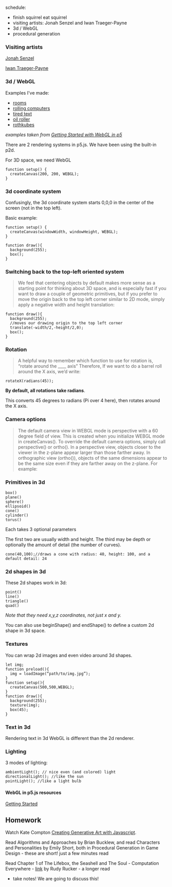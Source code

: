 
schedule:
- finish squirrel eat squirrel
- visiting artists: Jonah Senzel and Iwan Traeger-Payne  
- 3d / WebGL
- procedural generation


### Visiting artists

[Jonah Senzel](https://works.rip/)

[Iwan Traeger-Payne](https://www.iwan.tech/)


### 3d / WebGL


Examples I've made:

- [rooms](https://leetusman.com/everyday/47/)
- [rolling computers](https://leetusman.com/everyday/48/)
- [tired text](https://leetusman.com/everyday/46/)
- [oil roller](https://leetusman.com/everyday/50/)
- [rothkubes](https://leetusman.com/everyday/52/)

*examples taken from [Getting Started with WebGL in p5](https://github.com/processing/p5.js/wiki/Getting-started-with-WebGL-in-p5)*

There are 2 rendering systems in p5.js. We have been using the built-in p2d. 

For 3D space, we need WebGL

```
function setup() {
  createCanvas(200, 200, WEBGL);
}
```

### 3d coordinate system

Confusingly, the 3d coordinate system starts 0,0,0 in the center of the screen (not in the top left).

Basic example:

```
function setup() {
  createCanvas(windowWidth, windowHeight, WEBGL);
}

function draw(){
  background(255);
  box();
}
```

### Switching back to the top-left oriented system

> We feel that centering objects by default makes more sense as a starting point for thinking about 3D space, and is especially fast if you want to draw a couple of geometric primitives, but if you prefer to move the origin back to the top left corner similar to 2D mode, simply apply a negative width and height translation:

```
function draw(){
  background(255);
  //moves our drawing origin to the top left corner
  translate(-width/2,-height/2,0); 
  box();
}
```

### Rotation

> A helpful way to remember which function to use for rotation is, “rotate around the ____ axis” Therefore, If we want to do a barrel roll around the X axis, we’d write:

```
rotateX(radians(45));
```

**By default, all rotations take radians**.

This converts 45 degrees to radians (Pi over 4 here), then rotates around the X axis.

### Camera options

> The default camera view in WEBGL mode is perspective with a 60 degree field of view. This is created when you initialize WEBGL mode in createCanvas(). To override the default camera options, simply call perspective() or ortho(). In a perspective view, objects closer to the viewer in the z-plane appear larger than those farther away. In orthographic view (ortho()), objects of the same dimensions appear to be the same size even if they are farther away on the z-plane. For example:

### Primitives in 3d

```
box()
plane()
sphere()
ellipsoid()
cone()
cylinder()
torus() 
```

Each takes 3 optional parameters 

The first two are usually width and height. The third may be depth or optionally the amount of detail (the number of curves).

```
cone(40,100);//draws a cone with radius: 40, height: 100, and a default detail: 24
```

### 2d shapes in 3d

These 2d shapes work in 3d:

```
point()
line()
triangle()
quad()
```

*Note that they need x,y,z coordinates, not just x and y.*

You can also use beginShape() and endShape() to define a custom 2d shape in 3d space.

### Textures

You can wrap 2d images and even video around 3d shapes.

```
let img;
function preload(){
  img = loadImage(“path/to/img.jpg”);
}
function setup(){
  createCanvas(500,500,WEBGL);
}
function draw(){
  background(255);
  texture(img);
  box(45);
}
```

### Text in 3d

Rendering text in 3d WebGL is different than the 2d renderer.


### Lighting

3 modes of lighting:

```
ambientLight(); // nice even (and colored) light
directionalLight(); //like the sun
pointLight(); //like a light bulb
```

#### WebGL in p5.js resources

[Getting Started](https://github.com/processing/p5.js/wiki/Getting-started-with-WebGL-in-p5)


## Homework

Watch Kate Compton [Creating Generative Art with Javascript](https://www.youtube.com/watch?v=tJ49bTJ6fbs). 

Read Algorithms and Approaches by Brian Bucklew, and read Characters and Personalities by Emily Short, both in Procedural Generation in Game Design - these are short! just a few minutes read

Read Chapter 1 of The Lifebox, the Seashell and The Soul - Computation Everywhere - [link](http://www.rudyrucker.com/lifebox/html/#calibre_link-178) by Rudy Rucker - a longer read
- take notes! We are going to discuss this!





